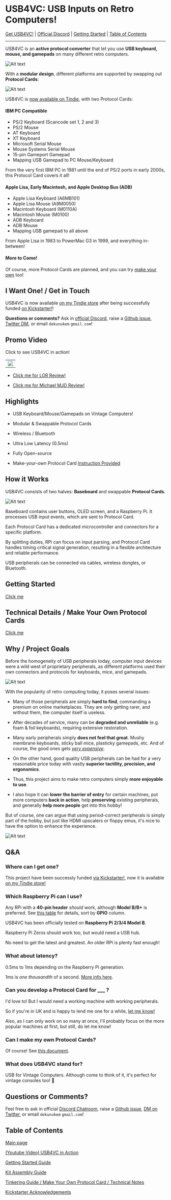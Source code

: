 # USB4VC: USB Inputs on Retro Computers!

[Get USB4VC!](https://www.tindie.com/products/dekuNukem/usb4vc-usb-inputs-on-retro-computers/) | [Official Discord](https://discord.gg/HAuuh3pAmB) | [Getting Started](getting_started.md) | [Table of Contents](#table-of-contents)

-----

USB4VC is an **active protocol converter** that let you use **USB keyboard, mouse, and gamepads** on many different retro computers.

![Alt text](photos/header.jpeg)

With a **modular design**, different platforms are supported by swapping out **Protocol Cards**:

![Alt text](photos/header.gif)

USB4VC is [now available on Tindie](https://www.tindie.com/products/dekuNukem/usb4vc-usb-inputs-on-retro-computers/), with two Protocol Cards:

#### IBM PC Compatible

* PS/2 Keyboard (Scancode set 1, 2 and 3)
* PS/2 Mouse
* AT Keyboard
* XT Keyboard
* Microsoft Serial Mouse
* Mouse Systems Serial Mouse
* 15-pin Gameport Gamepad
* Mapping USB Gamepad to PC Mouse/Keyboard

From the very first IBM PC in 1981 until the end of PS/2 ports in early 2000s, this Protocol Card covers it all!

#### Apple Lisa, Early Macintosh, and Apple Desktop Bus (ADB)

* Apple Lisa Keyboard (A6MB101)
* Apple Lisa Mouse (A9M0050)
* Macintosh Keyboard (M0110A)
* Macintosh Mouse (M0100)
* ADB Keyboard
* ADB Mouse
* Mapping USB gamepad to all above

From Apple Lisa in 1983 to PowerMac G3 in 1999, and everything in-between!

#### More to Come!

Of course, more Protocol Cards are planned, and you can try [make your own](technical_notes.md) too!

## I Want One! / Get in Touch

USB4VC is now available [on my Tindie store](https://www.tindie.com/products/dekuNukem/usb4vc-usb-inputs-on-retro-computers/) after being successfully funded [on Kickstarter!](https://www.kickstarter.com/projects/dekunukem/usb4vc-usb-inputs-on-retro-computers)!

**Questions or comments?** Ask in [official Discord](https://discord.gg/HAuuh3pAmB), raise a [Github issue](https://github.com/dekuNukem/USB4VC/issues), [Twitter DM](https://twitter.com/dekuNukem_), or email `dekunukem` `gmail.com`!

## Promo Video

Click to see USB4VC in action!

<table>
  <tr>
    <td><a href="https://www.youtube.com/watch?v=54sdPELuu4g" title="YouTube" rel="noopener"><img src="https://i.imgur.com/pFqa7sO.png"></a></td>
  </tr>
</table>

* [Click me for LGR Review!](https://www.youtube.com/watch?v=tbHr7ULpusM)

* [Click me for Michael MJD Review!](https://www.youtube.com/watch?v=Hv4A9p7Cn2s)

## Highlights

* USB Keyboard/Mouse/Gamepads on Vintage Computers!

* Modular & Swappable Protocol Cards

* Wireless / Bluetooth

* Ultra Low Latency (0.5ms)

* Fully Open-source

* Make-your-own Protocol Card [Instruction Provided](technical_notes.md)

## How it Works

USB4VC consists of two halves: **Baseboard** and swappable **Protocol Cards**.

![Alt text](photos/pcards.jpeg)

Baseboard contains user buttons, OLED screen, and a Raspberry Pi. It processes USB input events, which are sent to Protocol Card.

Each Protocol Card has a dedicated microcontroller and connectors for a specific platform.

By splitting duties, RPi can focus on input parsing, and Protocol Card handles timing critical signal generation, resulting in a flexible architecture and reliable performance.

USB peripherals can be connected via cables, wireless dongles, or Bluetooth.

## Getting Started

[Click me](getting_started.md)

## Technical Details / Make Your Own Protocol Cards

[Click me](technical_notes.md)

## Why / Project Goals

Before the homogeneity of USB peripherals today, computer input devices were a wild west of proprietary peripherals, as different platforms used their own connectors and protocols for keyboards, mice, and gamepads.

![Alt text](photos/keyboards.jpeg)

With the popularity of retro computing today, it poses several issues:

* Many of those peripherals are simply **hard to find**, commanding a premium on online marketplaces. They are only getting rarer, and without them, the computer itself is useless.

* After decades of service, many can be **degraded and unreliable** (e.g. foam & foil keyboards), requiring extensive restoration.

* Many early peripherals simply **does not feel that great**. Mushy membrane keyboards, sticky ball mice, plasticky gamepads, etc. And of course, the good ones gets [*very expensive*](https://www.ebay.com/sch/i.html?_nkw=ibm+model+f&_sacat=0&rt=nc&LH_Sold=1&LH_Complete=1).

* On the other hand, good quality USB peripherals can be had for a very reasonable price today with vastly **superior tactility, precision, and ergonomics**.

* Thus, this project aims to make retro computers simply **more enjoyable to use**.

* I also hope it can **lower the barrier of entry** for certain machines, put more computers **back in action**, help **preserving** existing peripherals, and generally **help more people** get into this hobby!

But of course, one can argue that using period-correct peripherals is simply part of the hobby, but just like HDMI upscalers or floppy emus, it's nice to have the option to enhance the experience.

![Alt text](photos/duke3d.jpeg)

## Q&A

### Where can I get one?

This project have been successly funded [via Kickstarter!](https://www.kickstarter.com/projects/dekunukem/usb4vc-usb-inputs-on-retro-computers), now it is available [on my Tindie store!](https://www.tindie.com/products/dekuNukem/usb4vc-usb-inputs-on-retro-computers/)

### Which Raspberry Pi can I use?

Any RPi with a **40-pin header** *should* work, although **Model B/B+** is preferred. See [this table](https://en.wikipedia.org/wiki/Raspberry_Pi#Model_comparison) for details, sort by **GPIO** column.

USB4VC has been officially tested on **Raspberry Pi 2/3/4 Model B**.

Raspberry Pi Zeros should work too, but would need a USB hub.

No need to get the latest and greatest. An older RPi is plenty fast enough!

### What about latency?

0.5ms to 1ms depending on the Raspberry Pi generation.

1ms is *one thousandth* of a second. [More info here](technical_notes.md#latency-information).

### Can you develop a Protocol Card for ___ ?

I'd love to! But I would need a working machine with working peripherals.

So if you're in UK and is happy to lend me one for a while, [let me know!](#i-want-one--get-in-touch)

Also, as I can only work on so many at once, I'll probably focus on the more popular machines at first, but still, do let me know!

### Can I make my own Protocol Cards?

Of course! See [this document](technical_notes.md).

### What does USB4VC stand for?

USB for Vintage Computers. Although come to think of it, it's perfect for vintage consoles too! 🤔

## Questions or Comments?

Feel free to ask in official [Discord Chatroom](https://discord.gg/HAuuh3pAmB), raise a [Github issue](https://github.com/dekuNukem/USB4VC/issues), [DM on Twitter](https://twitter.com/dekuNukem_), or email `dekunukem` `gmail.com`!

## Table of Contents

[Main page](README.md)

[(Youtube Video) USB4VC in Action](https://www.youtube.com/watch?v=54sdPELuu4g)

[Getting Started Guide](getting_started.md)

[Kit Assembly Guide](kit_assembly.md)

[Tinkering Guide / Make Your Own Protocol Card / Technical Notes](technical_notes.md)

[Kickstarter Acknowledgements](kickstarter_info.md)


